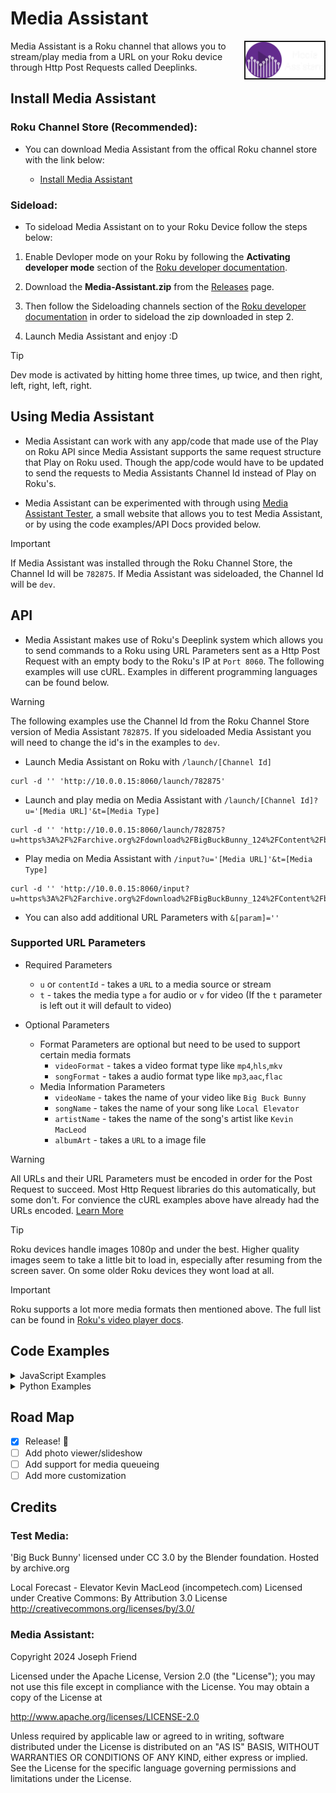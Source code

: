 # Media Assistant

<img src="./docs/assets/logo_full.png" width="25%" border="2" align="right" />

Media Assistant is a Roku channel that allows you to stream/play media from a URL on your Roku device through Http Post Requests called Deeplinks. 

<!-- View the [Media Assiatant Website](https://medievalapple.net/Media-Assistant.html) for more info. -->

## Install Media Assistant

###  Roku Channel Store (Recommended):
- You can download Media Assistant from the offical Roku channel store with the link below:

    - [Install Media Assistant](https://channelstore.roku.com/details/625f8ef7740dff93df7d85fc510303b4/media-assistant)

### Sideload:
- To sideload Media Assistant on to your Roku Device follow the steps below:

1. Enable Devloper mode on your Roku by following the **Activating developer mode** section of the [Roku developer documentation](https://developer.roku.com/en-gb/docs/developer-program/getting-started/developer-setup.md).

2. Download the **Media-Assistant.zip** from the [Releases](https://github.com/MedievalApple/Roku-Media-Assistant/releases) page.

3. Then follow the Sideloading channels section of the [Roku developer documentation](https://developer.roku.com/en-gb/docs/developer-program/getting-started/developer-setup.md) in order to sideload the zip downloaded in step 2.

4. Launch Media Assistant and enjoy :D

> [!TIP]
> Dev mode is activated by hitting home three times, up twice, and then right, left, right, left, right.

## Using Media Assistant

- Media Assistant can work with any app/code that made use of the Play on Roku API since Media Assistant supports the same request structure that Play on Roku used. Though the app/code would have to be updated to send the requests to Media Assistants Channel Id instead of Play on Roku's.

- Media Assistant can be experimented with through using [Media Assistant Tester](https://ma.medievalapple.net/), a small website that allows you to test Media Assistant, or by using the code examples/API Docs provided below.

> [!IMPORTANT]
> If Media Assistant was installed through the Roku Channel Store, the Channel Id will be `782875`. If Media Assistant was sideloaded, the Channel Id will be `dev`.

## API

- Media Assistant makes use of Roku's Deeplink system which allows you to send commands to a Roku using URL Parameters sent as a Http Post Request with an empty body to the Roku's IP at `Port 8060`. The following examples will use cURL. Examples in different programming languages can be found below.

> [!Warning]
> The following examples use the Channel Id from the Roku Channel Store version of Media Assistant `782875`. If you sideloaded Media Assistant you will need to change the id's in the examples to `dev`.

- Launch Media Assistant on Roku with `/launch/[Channel Id]`
```cURL
curl -d '' 'http://10.0.0.15:8060/launch/782875'
```

- Launch and play media on Media Assistant with `/launch/[Channel Id]?u='[Media URL]'&t=[Media Type]`
```cURL
curl -d '' 'http://10.0.0.15:8060/launch/782875?u=https%3A%2F%2Farchive.org%2Fdownload%2FBigBuckBunny_124%2FContent%2Fbig_buck_bunny_720p_surround.mp4&t=v'
```

- Play media on Media Assistant with `/input?u='[Media URL]'&t=[Media Type]`
```cURL
curl -d '' 'http://10.0.0.15:8060/input?u=https%3A%2F%2Farchive.org%2Fdownload%2FBigBuckBunny_124%2FContent%2Fbig_buck_bunny_720p_surround.mp4&t=v'
```

- You can also add additional URL Parameters with `&[param]=''`

### Supported URL Parameters

- Required Parameters

    - `u` or `contentId` - takes a `URL` to a media source or stream
    - `t` - takes the media type `a` for audio or `v` for video (If the `t` parameter is left out it will default to video)

- Optional Parameters
    - Format Parameters are optional but need to be used to support certain media formats
        - `videoFormat` - takes a video format type like `mp4`,`hls`,`mkv`
        - `songFormat` - takes a audio format type like `mp3`,`aac`,`flac`
    - Media Information Parameters
        - `videoName` - takes the name of your video like `Big Buck Bunny`
        - `songName` - takes the name of your song like `Local Elevator`
        - `artistName` - takes the name of the song's artist like `Kevin MacLeod`
        - `albumArt` - takes a `URL` to a image file

> [!WARNING]
> All URLs and their URL Parameters must be encoded in order for the Post Request to succeed. Most Http Request libraries do this automatically, but some don't. For convience the cURL examples above have already had the URLs encoded. [Learn More](https://www.w3schools.com/tags/ref_urlencode.ASP)

> [!TIP] 
> Roku devices handle images 1080p and under the best. Higher quality images seem to take a little bit to load in, especially after resuming from the screen saver. On some older Roku devices they wont load at all.

> [!IMPORTANT] 
> Roku supports a lot more media formats then mentioned above. The full list can be found in [Roku's video player docs](https://developer.roku.com/en-gb/docs/references/scenegraph/media-playback-nodes/video.md).



## Code Examples

<details>

<summary>JavaScript Examples</summary>

<br>

The JavaScript examples make use of the built-in fetch library and follows the same URL Parameters as listed in the API section above.

- Launch Media Assistant on Roku with `/launch/[Channel Id]`
```javascript
const rokuIP = '10.0.0.15'
const channelID = '782875'

async function sendDeeplink() {

    // Make deeplink request to Media Assistant
    await fetch(`http://${rokuIP}:8060/launch/${channelID}`, {
        method: "POST",
        mode: "no-cors",
        headers: {
            "Content-Type": "application/json",
        },
        body: JSON.stringify({}),
    })

    console.log("Deeplink sent to Media Assistant")
}

sendDeeplink()
```

- Launch and play media on Media Assistant with `/launch/[Channel Id]?u='[Media URL]'&t=[Media Type]`
```javascript
const rokuIP = '10.0.0.15'
const channelID = '782875'

async function sendDeeplink(urlParams) {

    // Encode URL Parameters
    const params = new URLSearchParams(urlParams).toString()

    // Make deeplink request to Media Assistant
    await fetch(`http://${rokuIP}:8060/launch/${channelID}?` + params, {
        method: "POST",
        mode: "no-cors",
        headers: {
            "Content-Type": "application/json",
        },
        body: JSON.stringify({}),
    })

    console.log("Deeplink sent to Media Assistant")
}

sendDeeplink({'u': 'https://archive.org/download/BigBuckBunny_124/Content/big_buck_bunny_720p_surround.mp4', 't': 'v'})
```

- Play media on Media Assistant with `/input?u='[Media URL]'&t=[Media Type]`
```javascript
const rokuIP = '10.0.0.15'

async function sendDeeplink(urlParams) {

    // Encode URL Parameters
    const params = new URLSearchParams(urlParams).toString()

    // Make deeplink request to Media Assistant
    await fetch(`http://${rokuIP}:8060/input?` + params, {
        method: "POST",
        mode: "no-cors",
        headers: {
            "Content-Type": "application/json",
        },
        body: JSON.stringify({}),
    })

    console.log("Deeplink sent to Media Assistant")
}

sendDeeplink({'u': 'https://archive.org/download/BigBuckBunny_124/Content/big_buck_bunny_720p_surround.mp4', 't': 'v'})
```

</details>

<details>

<summary>Python Examples</summary>

<br>

The Python examples make use of the built-in requests library and follows the same URL Parameters as listed in the API section above.

- Launch Media Assistant on Roku with `/launch/[Channel Id]`
```python
import requests

rokuIP = '10.0.0.15'
channelID = '782875'

# Make deeplink request to Media Assistant
r = requests.post(f'http://{rokuIP}:8060/launch/{channelID}', data ={})

# Check status code to verify Media Assistant recieved the request
if r.status_code == requests.codes.ok:
    print('Media Assistant recieved deeplink Sucessfully')
else:
    print('Media Assistant responed with a error!')
```

- Launch and play media on Media Assistant with `/launch/[Channel Id]?u='[Media URL]'&t=[Media Type]`
```python
import requests

rokuIP = '10.0.0.15'
channelID = '782875'

# Make deeplink request to Media Assistant
urlParams = {'u': 'https://archive.org/download/BigBuckBunny_124/Content/big_buck_bunny_720p_surround.mp4', 't': 'v'}
r = requests.post(f'http://{rokuIP}:8060/launch/{channelID}', params=urlParams, data ={})

# Check status code to verify Media Assistant recieved the request
if r.status_code == requests.codes.ok:
    print('Media Assistant recieved deeplink Sucessfully')
else:
    print('Media Assistant responed with a error!')
```

- Play media on Media Assistant with `/input?u='[Media URL]'&t=[Media Type]`
```python
import requests

rokuIP = '10.0.0.15'

# Make deeplink request to Media Assistant
urlParams = {'u': 'https://archive.org/download/BigBuckBunny_124/Content/big_buck_bunny_720p_surround.mp4', 't': 'v'}
r = requests.post(f'http://{rokuIP}:8060/input', params=urlParams, data ={})

# Check status code to verify Media Assistant recieved the request
if r.status_code == requests.codes.ok:
    print('Media Assistant recieved deeplink Sucessfully')
else:
    print('Media Assistant responed with a error!')
```

</details>


## Road Map

- [x] Release! :tada:
- [ ] Add photo viewer/slideshow
- [ ] Add support for media queueing
- [ ] Add more customization

## Credits

### Test Media:

'Big Buck Bunny' licensed under CC 3.0 by the Blender foundation. Hosted by archive.org

Local Forecast - Elevator Kevin MacLeod (incompetech.com)
Licensed under Creative Commons: By Attribution 3.0 License
http://creativecommons.org/licenses/by/3.0/

### Media Assistant:

Copyright 2024 Joseph Friend

Licensed under the Apache License, Version 2.0 (the "License");
you may not use this file except in compliance with the License.
You may obtain a copy of the License at

http://www.apache.org/licenses/LICENSE-2.0

Unless required by applicable law or agreed to in writing, software
distributed under the License is distributed on an "AS IS" BASIS,
WITHOUT WARRANTIES OR CONDITIONS OF ANY KIND, either express or implied.
See the License for the specific language governing permissions and
limitations under the License.
